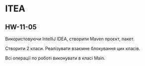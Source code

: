 # ITEA
## HW-11-05

Використовуючи IntelliJ IDEA, створити Maven проєкт, пакет.

Створити 2 класи. Реалізувати взаємне блокування цих класів.

Всі операції по роботі виконувати в класі Main.